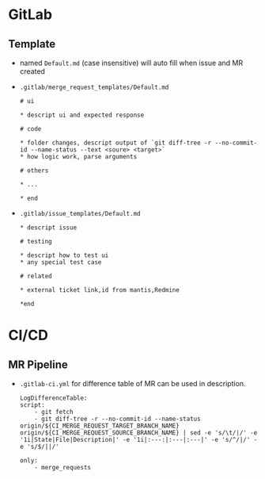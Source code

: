 # GitLab

## Template

- named `Default.md` (case insensitive) will auto fill when issue and MR created
- `.gitlab/merge_request_templates/Default.md`

    ```
    # ui

    * descript ui and expected response

    # code

    * folder changes, descript output of `git diff-tree -r --no-commit-id --name-status --text <soure> <target>`
    * how logic work, parse arguments

    # others

    * ...

    * end
    ```

- `.gitlab/issue_templates/Default.md`

    ```
    * descript issue

    # testing

    * descript how to test ui
    * any special test case

    # related

    * external ticket link,id from mantis,Redmine

    *end
    ```

# CI/CD

## MR Pipeline

- `.gitlab-ci.yml` for difference table of MR can be used in description.

    ```
    LogDifferenceTable:
    script:
        - git fetch
        - git diff-tree -r --no-commit-id --name-status origin/${CI_MERGE_REQUEST_TARGET_BRANCH_NAME} origin/${CI_MERGE_REQUEST_SOURCE_BRANCH_NAME} | sed -e 's/\t/|/' -e '1i|State|File|Description|' -e '1i|:---:|:---|:---|' -e 's/^/|/' -e 's/$/||/'

    only:
        - merge_requests
    ```